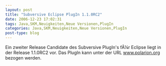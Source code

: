 ```yaml
---
layout: post
title: "Subversive Eclipse PlugIn 1.1.0RC2"
date: 2006-12-23 17:02:31
tags: Java,SKM,Neuigkeiten,Neue Versionen,PlugIn
categories: Java,SKM,Neuigkeiten,Neue Versionen,PlugIn
post-type: blog
---
```

Ein zweiter Release Candidate des Subversive PlugIn's fÃ¼r Eclipse liegt in der Release 1.1.0RC2 vor. Das PlugIn kann unter der URL <a href="http://www.polarion.org/index.php?page=download&project=subversive"  title="www.polarion.org">www.polarion.org</a> bezogen werden.